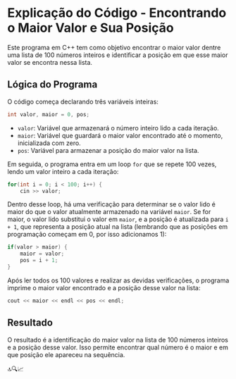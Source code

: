 # Explicação do Código - Encontrando o Maior Valor e Sua Posição

Este programa em C++ tem como objetivo encontrar o maior valor dentre uma lista de 100 números inteiros e identificar a posição em que esse maior valor se encontra nessa lista.

## Lógica do Programa

O código começa declarando três variáveis inteiras:

```cpp
int valor, maior = 0, pos;
```

- `valor`: Variável que armazenará o número inteiro lido a cada iteração.
- `maior`: Variável que guardará o maior valor encontrado até o momento, inicializada com zero.
- `pos`: Variável para armazenar a posição do maior valor na lista.

Em seguida, o programa entra em um loop `for` que se repete 100 vezes, lendo um valor inteiro a cada iteração:

```cpp
for(int i = 0; i < 100; i++) {
    cin >> valor;
```

Dentro desse loop, há uma verificação para determinar se o valor lido é maior do que o valor atualmente armazenado na variável `maior`. Se for maior, o valor lido substitui o valor em `maior`, e a posição é atualizada para `i + 1`, que representa a posição atual na lista (lembrando que as posições em programação começam em 0, por isso adicionamos 1):

```cpp
if(valor > maior) {
    maior = valor;
    pos = i + 1;
}
```

Após ler todos os 100 valores e realizar as devidas verificações, o programa imprime o maior valor encontrado e a posição desse valor na lista:

```cpp
cout << maior << endl << pos << endl;
```

## Resultado

O resultado é a identificação do maior valor na lista de 100 números inteiros e a posição desse valor. Isso permite encontrar qual número é o maior e em que posição ele apareceu na sequência.

🔝🔍📈